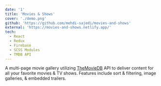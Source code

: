 ```yaml
---
date: '1'
title: 'Movies & Shows'
cover: './demo.png'
github: 'https://github.com/mehdi-sajedi/movies-and-shows'
external: 'https://movies-and-shows.netlify.app/'
tech:
  - React
  - Redux
  - Firebase
  - SCSS Modules
  - TMDB API
---
```


A multi-page movie gallery utilizing [TheMovieDB](https://www.themoviedb.org) API to deliver content for all your favorite movies & TV shows. Features include sort & filtering, image galleries, & embedded trailers.
